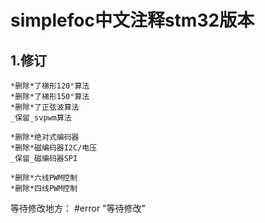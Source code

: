 # simplefoc中文注释stm32版本

## 1.修订

	*删除*了梯形120°算法
	*删除*了梯形150°算法
	*删除*了正弦波算法
	_保留_svpwm算法

	*删除*绝对式编码器
	*删除*磁编码器I2C/电压
	_保留_磁编码器SPI

	*删除*六线PWM控制
	*删除*四线PWM控制

等待修改地方：
	#error "等待修改"